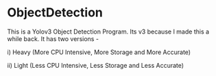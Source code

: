 # ObjectDetection
 
This is a Yolov3 Object Detection Program. Its v3 because I made this a while back. It has two versions -

i) Heavy (More CPU Intensive, More Storage and More Accurate)

ii) Light (Less CPU Intensive, Less Storage and Less Accurate)